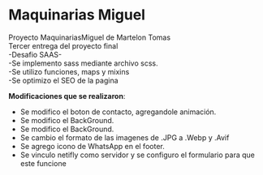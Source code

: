 # Maquinarias Miguel
Proyecto MaquinariasMiguel de Martelon Tomas <br>
Tercer entrega del proyecto final <br>
-Desafio SAAS-<br>
-Se implemento sass mediante archivo scss. <br>
-Se utilizo funciones, maps y mixins <br>
-Se optimizo el SEO de la pagina

<Strong>Modificaciones que se realizaron</Strong>: 
  <br>
<div>
  <ul>
    <li>Se modifico el boton de contacto, agregandole animación.</li>
    <li>Se modifico el BackGround.</li>
    <li>Se modifico el BackGround.</li>
    <li>Se cambio el formato de las imagenes de .JPG a .Webp y .Avif</li>
    <li>Se agrego icono de WhatsApp en el footer.</li>
    <li>Se vinculo netifly como servidor y se configuro el formulario para que este funcione</li>


